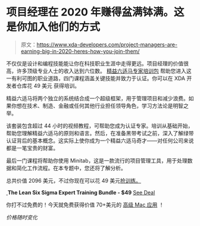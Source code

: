 # 项目经理在 2020 年赚得盆满钵满。这是你加入他们的方式

> 原文：<https://www.xda-developers.com/project-managers-are-earning-big-in-2020-heres-how-you-join-them/>

不仅仅是设计和编程技能能让你在科技职业生涯中走得更远。项目经理的价值很高，许多顶级专业人士的收入达到六位数。 [精益六适马专家培训包](https://depot.xda-developers.com/sales/the-lean-six-sigma-expert-training-bundle?utm_source=xda-developers.com&utm_medium=referral&utm_campaign=the-lean-six-sigma-expert-training-bundle&utm_term=scsf-360950&utm_content=a0x1P000004N4fV&scsonar=1) 帮助您进入这一有利可图的职业道路，四门课程涵盖关键技能并致力于认证。你可以在 XDA 开发者仓库花 49 美元 获得培训。

精益六适马将两个独立的系统结合成一个超级框架，用于管理项目和减少浪费。如果你想在技术、制造、金融或任何其他行业担任领导角色，学习方法论是明智之举。

该套装包含超过 44 小时的视频教程，可帮助您成为认证专家。培训从基础开始，帮助您理解精益六适马的原则和语言。然后，在准备黑带考试之前，深入了解绿带认证背后的基本概念。这实际上使你成为一个精益六适马奇才——对任何公司来说都是一笔宝贵的财富。

最后一门课程将帮助你使用 Minitab，这是一款流行的项目管理工具，用于处理数据和简化工作流程。在本专题中，您还将了解分析。

总共价值 2096 美元，不过你现在可以花 49 美元[抢训练。](https://depot.xda-developers.com/sales/the-lean-six-sigma-expert-training-bundle?utm_source=xda-developers.com&utm_medium=referral&utm_campaign=the-lean-six-sigma-expert-training-bundle&utm_term=scsf-360950&utm_content=a0x1P000004N4fV&scsonar=1)

[ ](https://depot.xda-developers.com/sales/the-lean-six-sigma-expert-training-bundle?utm_source=xda-developers.com&utm_medium=referral-cta&utm_campaign=the-lean-six-sigma-expert-training-bundle&utm_term=scsf-360950&utm_content=a0x1P000004N4fV&scsonar=1)**The Lean Six Sigma Expert Training Bundle - $49** [See Deal](https://depot.xda-developers.com/sales/the-lean-six-sigma-expert-training-bundle?utm_source=xda-developers.com&utm_medium=referral-cta&utm_campaign=the-lean-six-sigma-expert-training-bundle&utm_term=scsf-360950&utm_content=a0x1P000004N4fV&scsonar=1)

你打不过免费的！今天就免费获得价值 70+美元的 [高级 Mac 应用](https://depot.xda-developers.com/sales/master-q4-mac-freebie-bundle-mission-control-plus-for-mac?utm_source=xda-developers.com&utm_medium=referral-subdeal&utm_campaign=mac-freebie) ！

*价格随时变化*